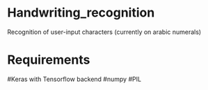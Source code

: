 # Handwriting_recognition
Recognition of user-input characters (currently on arabic numerals)

# Requirements
#Keras with Tensorflow backend
#numpy
#PIL
